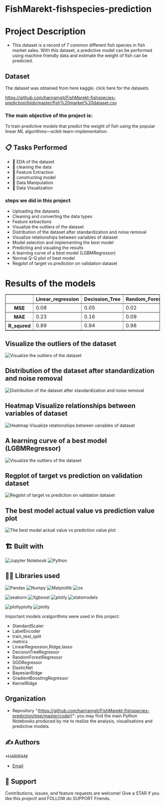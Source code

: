 # FishMarekt-fishspecies-prediction



# Project Description

- This dataset is a record of 7 common different fish species in fish market sales. With this dataset, a predictive model can be performed using machine friendly data and estimate the weight of fish can be predicted.



## Dataset
The dataset was obtained from here kaggle.
click here for the datasets 

https://github.com/hariramgit/FishMarekt-fishspecies-prediction/blob/master/fish%20market%20dataset.csv

### The main objective of the project is:

To train predictive models that predict the weight of fish using the popular linear ML algorithms—scikit-learn-implementation.



## 📋 Tasks Performed
* 📂 EDA of the dataset
* 📂 cleaning the data 
* 📂 Feature Extraction
* 📂 constructing model
* 📂 Data Manipulation
* 📂 Data Visualization

### steps we did in this project
- Uploading the datasets
- Cleaning and converting the data types
- Feature extractions
- Visualize the outliers of the dataset
- Distribution of the dataset after standardization and noise removal
- Visualize relationships between variables of dataset
- Model selection and implementing the best model
- Predicting and visualing the results
- A learning curve of a best model (LGBMRegressor)
- Normal Q-Q plot of best model
- Regplot of target vs prediction on validation dataset



# Results of the models 
   
    
<div>
<table border="1" class="dataframe">
  <thead>
    <tr style="text-align: right;">
      <th></th>
      <th>Linear_regression</th>
      <th>Decission_Tree</th>
      <th>Random_Forest</th>
      <th>XGboots_Regressor	</th>
      <th>LGBM_Regressor</th>
      <th>CatBoost_Regressor</th>
      <th>SGD_Regressor</th>
      <th>Kernel_Ridge</th>
      <th>Elastic_Net</th>
      <th>Bayesian_Ridge</th>
      <th>GradientBoosting_Regressor</th>
      <th>SVR</th>
    </tr>
  </thead>
  <tbody>
    <tr>
      <th>MSE</th>
      <td>0.08</td>
      <td>0.05</td>
      <td>0.02</td>
      <td>0.03</td>
      <td>0.03</td>
      <td>0.03</td>
      <td>0.10</td>
      <td>0.10</td>
      <td>0.52</td>
      <td>0.08</td>
      <td>0.03</td>
      <td>0.02</td>
    </tr>
       <tr>
      <th>MAE</th>
      <td>0.23</td>
      <td>0.16</td>
      <td>0.09</td>
      <td>0.13</td>
      <td>0.12</td>
      <td>0.10</td>
      <td>0.26</td>
      <td>0.26</td>
      <td>0.62</td>
      <td>0.23</td>
      <td>0.12</td>
      <td>0.09</td>
    </tr>
       <tr>
      <th>R_squred</th>
      <td>0.89</td>
      <td>0.94</td>
      <td>0.98</td>
      <td>0.96</td>
      <td>0.97</td>
      <td>0.97</td>
      <td>0.86</td>
      <td>0.86</td>
      <td>-3.87</td>
      <td>0.89</td>
      <td>0.97</td>
      <td>0.98</td>
    </tr>
  </tbody>
</table>
</div>


## Visualize the outliers of the dataset

![Visualize the outliers of the dataset](https://github.com/hariramgit/FishMarekt-fishspecies-prediction/blob/master/images/outliers.png)


## Distribution of the dataset after standardization and noise removal 

![Distribution of the dataset after standardization and noise removal ](https://github.com/hariramgit/FishMarekt-fishspecies-prediction/blob/497c2928bf7672d1aed40683ea196307b079486a/images/standardisation%20noise%20removal.png)


## Heatmap Visualize relationships between variables of dataset

![Heatmap Visualize relationships between variables of dataset](https://github.com/hariramgit/FishMarekt-fishspecies-prediction/blob/master/images/heatmap.png)

## A learning curve of a best model (LGBMRegressor)

![Visualize the outliers of the dataset](https://github.com/hariramgit/FishMarekt-fishspecies-prediction/blob/master/images/learning%20curve.png)

##  Regplot of target vs prediction on validation dataset

![Regplot of target vs prediction on validation dataset](https://github.com/hariramgit/FishMarekt-fishspecies-prediction/blob/94fbe9d737f21ed112e46be956eaedc350f43ed9/images/target%20vs%20prediction.png)

## The best model actual value  vs prediction value plot 

![The best model actual value  vs prediction value plot](https://github.com/hariramgit/FishMarekt-fishspecies-prediction/blob/94fbe9d737f21ed112e46be956eaedc350f43ed9/images/actual%20value%20vs%20prediction%20value%20plot.png)





## 🏗️ Built with
![Jupyter Notebook](https://img.shields.io/badge/jupyter-%23FA0F00.svg?style=for-the-badge&logo=jupyter&logoColor=white)
![Python](https://img.shields.io/badge/python-3670A0?style=for-the-badge&logo=python&logoColor=ffdd54)



## 👩‍💻 Libraries used
![Pandas](https://img.shields.io/badge/Pandas-2C2D72?style=for-the-badge&logo=pandas&logoColor=purple)
![Numpy](https://img.shields.io/badge/Numpy-777BB4?style=for-the-badge&logo=numpy&logoColor=yellow)
![Matplotlib](https://img.shields.io/badge/Matplotlib-F7931E.svg?style=for-the-badge&logo=Matplotlib&logoColor=orange)
![os](https://img.shields.io/badge/os-F7931E.svg?style=for-the-badge&logo=os&logoColor=green)

![seaborn](https://img.shields.io/badge/Seaborn-2C2D72?style=for-the-badge&logo=Seaborn&logoColor=blue)
![Xgboost](https://img.shields.io/badge/Xgboost-2C2D72?style=for-the-badge&logo=Xgboost&logoColor=blue)
![plotly](https://img.shields.io/badge/plotly-2C2D72?style=for-the-badge&logo=plotly&logoColor=black)
![statsmodels](https://img.shields.io/badge/statsmodels-2C2D72?style=for-the-badge&logo=statsmodels&logoColor=black)

![plotlyplotly](https://img.shields.io/badge/plotlyplotly-2C2D72?style=for-the-badge&logo=sklearn&logoColor=black)
![plotly](https://img.shields.io/badge/plotly-2C2D72?style=for-the-badge&logo=catboost&logoColor=black)



Important models oralgorithms were used in this project:
- StandardScaler
- LabelEncoder
- train_test_split
- metrics 
- LinearRegression,Ridge,lasso
- DecisionTreeRegressor
- RandomForestRegressor
- SGDRegressor
- ElasticNet
- BayesianRidge
- GradientBoostingRegressor
- KernelRidge




## Organization
- Repository "(https://github.com/hariramgit/FishMarekt-fishspecies-prediction/tree/master/code))": you may find the main Python Notebooks produced by me to realize the analysis, visualisations and predictive models.


## ✍️ Authors
*HARIRAM
* [Email](mailto:hariramhdmp@gmail.com)


## 🤝 Support
Contributions, issues, and feature requests are welcome!
Give a STAR if you like this project! and FOLLOW do SUPPORT Friends.

